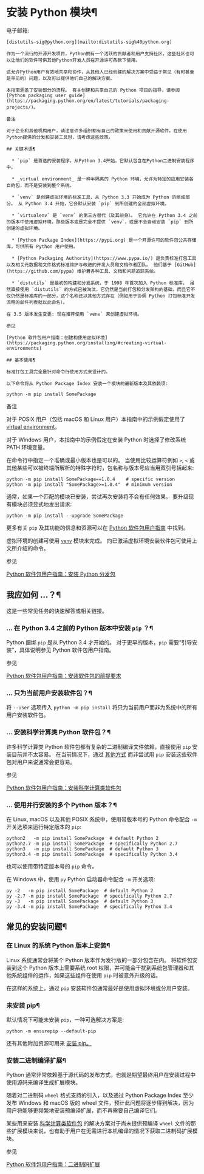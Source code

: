 # 安装 Python 模块¶

电子邮箱:

    

~~~
[distutils-sig@python.org](mailto:distutils-sig%40python.org)

作为一个流行的开源开发项目，Python拥有一个活跃的贡献者和用户支持社区，这些社区也可以让他们的软件可供其他Python开发人员在开源许可条款下使用。

这允许Python用户有效地共享和协作，从其他人已经创建的解决方案中受益于常见（有时甚至是罕见的）问题，以及可以提供他们自己的解决方案。

本指南涵盖了安装部分的流程。 有关创建和共享自己的 Python 项目的指导，请参阅 [Python packaging user guide](https://packaging.python.org/en/latest/tutorials/packaging-projects/)。

备注

对于企业和其他机构用户，请注意许多组织都有自己的政策来使用和贡献开源软件。在使用Python提供的分发和安装工具时，请考虑这些政策。

## 关键术语¶

  * `pip` 是首选的安装程序。从Python 3.4开始，它默认包含在Python二进制安装程序中。

  * _virtual environment_ 是一种半隔离的 Python 环境，允许为特定的应用安装各自的包，而不是安装到整个系统。

  * `venv` 是创建虚拟环境的标准工具，从 Python 3.3 开始成为 Python 的组成部分。 从 Python 3.4 开始，它会默认安装 `pip` 到所创建的全部虚拟环境。

  * `virtualenv` 是 `venv` 的第三方替代（及其前身）。 它允许在 Python 3.4 之前的版本中使用虚拟环境，那些版本或是完全不提供 `venv`，或是不会自动安装 `pip` 到所创建的虚拟环境。

  * [Python Package Index](https://pypi.org) 是一个开源许可的软件包公共存储库，可供所有 Python 用户使用。

  * [Python Packaging Authority](https://www.pypa.io/) 是负责标准打包工具以及相关元数据和文件格式标准维护与改进的开发人员和文档作者团队。 他们基于 [GitHub](https://github.com/pypa) 维护着各种工具、文档和问题追踪系统。

  * `distutils` 是最初的构建和分发系统，于 1998 年首次加入 Python 标准库。 虽然直接使用 `distutils` 的方式已被淘汰，它仍然是当前打包和分发架构的基础，而且它不仅仍然是标准库的一部分，这个名称还以其他方式存在（例如用于协调 Python 打包标准开发流程的邮件列表就以此命名）。

在 3.5 版本发生变更: 现在推荐使用 `venv` 来创建虚拟环境。

参见

[Python 软件包用户指南：创建和使用虚拟环境](https://packaging.python.org/installing/#creating-virtual-environments)

## 基本使用¶

标准打包工具完全是针对命令行使用方式来设计的。

以下命令将从 Python Package Index 安装一个模块的最新版本及其依赖项:
~~~
    
    
~~~
python -m pip install SomePackage
~~~

备注

对于 POSIX 用户（包括 macOS 和 Linux 用户）本指南中的示例假定使用了 [virtual environment](../glossary.md#term-virtual-environment)。

对于 Windows 用户，本指南中的示例假定在安装 Python 时选择了修改系统 PATH 环境变量。

在命令行中指定一个准确或最小版本也是可以的。 当使用比较运算符例如 `>`, `<` 或其他某些可以被终端所解析的特殊字符时，包名称与版本号应当用双引号括起来:

    
    
~~~
python -m pip install SomePackage==1.0.4    # specific version
python -m pip install "SomePackage>=1.0.4"  # minimum version
~~~

通常，如果一个匹配的模块已安装，尝试再次安装将不会有任何效果。 要升级现有模块必须显式地发出请求:

    
    
~~~
python -m pip install --upgrade SomePackage
~~~

更多有关 `pip` 及其功能的信息和资源可以在 [Python 软件包用户指南](https://packaging.python.org) 中找到。

虚拟环境的创建可使用 [`venv`](../library/venv.md#module-venv "venv: Creation of virtual environments.") 模块来完成。 向已激活虚拟环境安装软件包可使用上文所介绍的命令。

参见

[Python 软件包用户指南：安装 Python 分发包](https://packaging.python.org/installing/)

## 我应如何 ...？¶

这是一些常见任务的快速解答或相关链接。

### ... 在 Python 3.4 之前的 Python 版本中安装 `pip` ？¶

Python 捆绑 `pip` 是从 Python 3.4 才开始的。 对于更早的版本，`pip` 需要“引导安装”，具体说明参见 Python 软件包用户指南。

参见

[Python 软件包用户指南：安装软件包的前提要求](https://packaging.python.org/installing/#requirements-for-installing-packages)

### ... 只为当前用户安装软件包？¶

将 `--user` 选项传入 `python -m pip install` 将只为当前用户而非为系统中的所有用户安装软件包。

### ... 安装科学计算类 Python 软件包？¶

许多科学计算类 Python 软件包都有复杂的二进制编译文件依赖，直接使用 `pip` 安装目前并不太容易。 在当前情况下，通过 [其他方式](https://packaging.python.org/science/) 而非尝试用 `pip` 安装这些软件包对用户来说通常会更容易。

参见

[Python 软件包用户指南：安装科学计算类软件包](https://packaging.python.org/science/)

### ... 使用并行安装的多个 Python 版本？¶

在 Linux, macOS 以及其他 POSIX 系统中，使用带版本号的 Python 命令配合 `-m` 开关选项来运行特定版本的 `pip`:

    
    
~~~
python2   -m pip install SomePackage  # default Python 2
python2.7 -m pip install SomePackage  # specifically Python 2.7
python3   -m pip install SomePackage  # default Python 3
python3.4 -m pip install SomePackage  # specifically Python 3.4
~~~

也可以使用带特定版本号的 `pip` 命令。

在 Windows 中，使用 `py` Python 启动器命令配合 `-m` 开关选项:

    
    
~~~
py -2   -m pip install SomePackage  # default Python 2
py -2.7 -m pip install SomePackage  # specifically Python 2.7
py -3   -m pip install SomePackage  # default Python 3
py -3.4 -m pip install SomePackage  # specifically Python 3.4
~~~

## 常见的安装问题¶

### 在 Linux 的系统 Python 版本上安装¶

Linux 系统通常会将某个 Python 版本作为发行版的一部分包含在内。 将软件包安装到这个 Python 版本上需要系统 root 权限，并可能会干扰到系统包管理器和其他系统组件的运作，如果这些组件在使用 `pip` 时被意外升级的话。

在这样的系统上，通过 `pip` 安装软件包通常最好是使用虚拟环境或分用户安装。

### 未安装 pip¶

默认情况下可能未安装 `pip`，一种可选解决方案是:

    
    
~~~
python -m ensurepip --default-pip
~~~

还有其他附加资源可用来 [安装 pip。](https://packaging.python.org/en/latest/tutorials/installing-packages/#ensure-pip-setuptools-and-wheel-are-up-to-date)

### 安装二进制编译扩展¶

Python 通常非常依赖基于源代码的发布方式，也就是期望最终用户在安装过程中使用源码来编译生成扩展模块。

随着对二进制码 `wheel` 格式支持的引入，以及通过 Python Package Index 至少发布 Windows 和 macOS 版的 wheel 文件，预计此问题将逐步得到解决，因为用户将能够更频繁地安装预编译扩展，而不再需要自己编译它们。

某些用来安装 [科学计算类软件包](https://packaging.python.org/science/) 的解决方案对于尚未提供预编译 `wheel` 文件的那些扩展模块来说，也有助于用户在无需进行本机编译的情况下获取二进制码扩展模块。

参见

[Python 软件包用户指南：二进制码扩展](https://packaging.python.org/extensions/)

